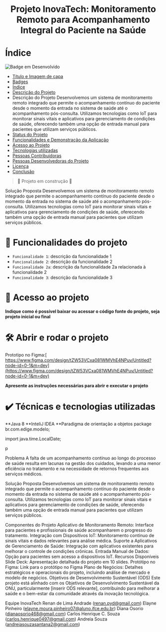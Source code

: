 
<h1 align="center"> Projeto InovaTech: Monitoramento Remoto para Acompanhamento Integral do Paciente na Saúde </h1>

# Índice 
![Badge em Desenvolvido](http://img.shields.io/static/v1?label=STATUS&message=EM%20DESENVOLVIMENTO&color=GREEN&style=for-the-badge)
* [Título e Imagem de capa](#Título-e-Imagem-de-capa![image](https://github.com/user-attachments/assets/78158512-de2f-4ba6-9c0d-84cda36d9fdc)
)
* [Badges](#badges)
* [Índice](#índice)
* [Descrição do Projeto](#descrição-do-projeto)
* Descrição do Projeto
Desenvolvemos um sistema de monitoramento remoto integrado que permite o acompanhamento contínuo do paciente desde o momento da entrada no sistema de saúde até o acompanhamento pós-consulta. Utilizamos tecnologias como IoT para monitorar sinais vitais e aplicativos para gerenciamento de condições de saúde, oferecendo também uma opção de entrada manual para pacientes que utilizam serviços públicos.
* [Status do Projeto](#status-do-Projeto)
* [Funcionalidades e Demonstração da Aplicação](#funcionalidades-e-demonstração-da-aplicação)
* [Acesso ao Projeto](#acesso-ao-projeto)
* [Tecnologias utilizadas](#tecnologias-utilizadas)
* [Pessoas Contribuidoras](#pessoas-contribuidoras)
* [Pessoas Desenvolvedoras do Projeto](#pessoas-desenvolvedoras)
* [Licença](#licença)
* [Conclusão](#conclusão)




> :construction: Projeto em construção :construction:

Solução Proposta
Desenvolvemos um sistema de monitoramento remoto integrado que permite o acompanhamento contínuo do paciente desde o momento da entrada no sistema de saúde até o acompanhamento pós-consulta. Utilizamos tecnologias como IoT para monitorar sinais vitais e aplicativos para gerenciamento de condições de saúde, oferecendo também uma opção de entrada manual para pacientes que utilizam serviços públicos.

# :hammer: Funcionalidades do projeto

- `Funcionalidade 1`: descrição da funcionalidade 1
- `Funcionalidade 2`: descrição da funcionalidade 2
- `Funcionalidade 2a`: descrição da funcionalidade 2a relacionada à funcionalidade 2
- `Funcionalidade 3`: descrição da funcionalidade 3



# 📁 Acesso ao projeto

**Indique como é possível baixar ou acessar o código fonte do projeto, seja projeto inicial ou final**

# 🛠️ Abrir e rodar o projeto
 Prototipo no Figma:[ https://www.figma.com/design/tZW53VCxa081WMVhE4NPuv/Untitled?node-id=0-1&m=dev](https://www.figma.com/design/tZW53VCxa081WMVhE4NPuv/Untitled?node-id=0-1&m=dev)

**Apresente as instruções necessárias para abrir e executar o projeto**

# ✔️ Técnicas e tecnologias utilizadas
**Java 8
**InteliJ IDEA
**Paradigma de orientação a objetos
package br.com.edige.modelo;

import java.time.LocalDate;

p

Problema
A falta de um acompanhamento contínuo ao longo do processo de saúde resulta em lacunas na gestão dos cuidados, levando a uma menor eficiência no tratamento e na necessidade de retornos frequentes aos serviços médicos.

Solução Proposta
Desenvolvemos um sistema de monitoramento remoto integrado que permite o acompanhamento contínuo do paciente desde o momento da entrada no sistema de saúde até o acompanhamento pós-consulta. Utilizamos tecnologias como IoT para monitorar sinais vitais e aplicativos para gerenciamento de condições de saúde, oferecendo também uma opção de entrada manual para pacientes que utilizam serviços públicos.

Componentes do Projeto
Aplicativo de Monitoramento Remoto: Interface para pacientes e profissionais de saúde acompanharem o progresso do tratamento.
Integração com Dispositivos IoT: Monitoramento contínuo de sinais vitais e dados relevantes para análise médica.
Suporte a Aplicativos de Gerenciamento de Saúde: Integração com aplicativos existentes para melhorar o controle de condições crônicas.
Entrada Manual de Dados: Opção para pacientes sem acesso a dispositivos IoT.
Recursos Disponíveis
Slide Deck: Apresentação detalhada do projeto em 10 slides.
Protótipo no Figma: Link para o protótipo no Figma
Plano de Negócios: Detalhes estratégicos e operacionais do projeto, incluindo análise de mercado e modelo de negócios.
Objetivos de Desenvolvimento Sustentável (ODS)
Este projeto está alinhado com os Objetivos de Desenvolvimento Sustentável da ONU, particularmente [inserir ODS relevante], contribuindo para melhorar a saúde e o bem-estar da comunidade através da inovação tecnológica.

Equipe InovaTech
Renan de Lima Andrade (renan.pyd@gmail.com)
Elayne Pinheiro (elayne.moura.pinheiro07@aluno.ifce.edu.br)
Diana Osorio (dianaosorio468@gmail.com)
Carlos Henrique C. Souza (carlos.henrique0497@gmail.com)
Andreia Souza (andreiasouzasantana2@gmail.com)

